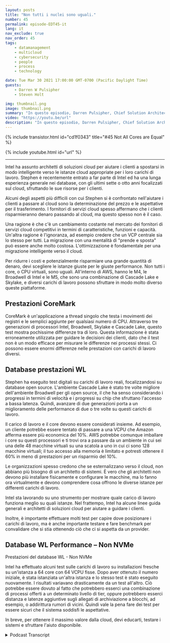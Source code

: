 ```yaml
---
layout: posts
title: "Non tutti i nuclei sono uguali."
number: 45
permalink: episode-EDT45-it
lang: it
nav_exclude: true
nav_order: 45
tags:
    - datamanagement
    - multicloud
    - cybersecurity
    - people
    - process
    - technology

date: Tue Mar 30 2021 17:00:00 GMT-0700 (Pacific Daylight Time)
guests:
    - Darren W Pulsipher
    - Steven Holt

img: thumbnail.png
image: thumbnail.png
summary: "In questo episodio, Darren Pulsipher, Chief Solution Architect di Intel, e Stephen Holt, Cloud Solution Architect di Intel, discutono dell'ottimizzazione del cloud e degli studi che dimostrano che i core si comportano in modo diverso per diversi carichi di lavoro."
video: "https://youtu.be/url"
description: "In questo episodio, Darren Pulsipher, Chief Solution Architect di Intel, e Stephen Holt, Cloud Solution Architect di Intel, discutono dell'ottimizzazione del cloud e degli studi che dimostrano che i core si comportano in modo diverso per diversi carichi di lavoro."
---
```


<div>
{% include transistor.html id="cd1f0343" title="#45 Not All Cores are Equal" %}

{% include youtube.html id="url" %}
</div>

---

Intel ha assunto architetti di soluzioni cloud per aiutare i clienti a spostarsi in modo intelligente verso le istanze cloud appropriate per i loro carichi di lavoro. Stephen è recentemente entrato a far parte di Intel ed ha una lunga esperienza generale nei database, con gli ultimi sette o otto anni focalizzati sul cloud, sfruttando le sue risorse per i clienti.

Alcuni degli aspetti più difficili con cui Stephen si è confrontato nell'aiutare i clienti a passare al cloud sono la determinazione del prezzo e le aspettative per il trasferimento. I fornitori di servizi cloud spesso affermano che i clienti risparmieranno denaro passando al cloud, ma questo spesso non è il caso.

Una ragione è che c'è un cambiamento costante nel mercato dei fornitori di servizi cloud competitivi in termini di caratteristiche, funzioni e capacità. Un'altra ragione è l'ignoranza, ad esempio credere che un VCP centrale sia lo stesso per tutti. La migrazione con una mentalità di "prende e sposta" può essere anche molto costosa. L'ottimizzazione è fondamentale per una migrazione intelligente verso il cloud.

Per ridurre i costi e potenzialmente risparmiare una grande quantità di denaro, devi scegliere le istanze giuste per le giuste performance. Non tutti i core, o CPU virtuali, sono uguali. All'interno di AWS, hanno le M4, le Broadwell di Intel e le M5, che sono una combinazione di Cascade Lake e Skylake, e diversi carichi di lavoro possono sfruttare in modo molto diverso queste piattaforme.

## Prestazioni CoreMark

CoreMark è un'applicazione a thread singolo che testa i movimenti dei registri e le semplici aggiunte per qualsiasi numero di CPU. Attraverso tre generazioni di processori Intel, Broadwell, Skylake e Cascade Lake, questo test mostra pochissime differenze tra di loro. Questa informazione è stata erroneamente utilizzata per guidare le decisioni dei clienti, dato che il test non è un modo efficace per misurare le differenze nei processi stessi. Ci possono essere enormi differenze nelle prestazioni con carichi di lavoro diversi.

## Database prestazioni WL

Stephen ha eseguito test digitali su carichi di lavoro reali, focalizzandosi su database open source. L'ambiente Cascade Lake è stato tre volte migliore dell'ambiente Broadwell per gli open source, il che ha senso considerando i progressi in termini di velocità e i progressi su chip che sfruttano l'accesso a bassa latenza. Quindi, avanzare di due generazioni porta a un miglioramento delle performance di due o tre volte su questi carichi di lavoro.

Il carico di lavoro e il core devono essere considerati insieme. Ad esempio, un cliente potrebbe essere tentato di passare a una VCPU che Amazon afferma essere più economica del 10%. AWS potrebbe comunque imballare i core su questi processori e ti trovi ora a passare da un ambiente in cui sei una delle 48 macchine virtuali su una scatola a uno in cui ci sono 128 macchine virtuali; il tuo accesso alla memoria è limitato e potresti ottenere il 60% in meno di prestazioni per un risparmio del 10%.

Le organizzazioni spesso credono che se esternalizzano verso il cloud, non abbiano più bisogno di un architetto di sistemi. È vero che gli architetti non devono più installare fisicamente e configurare le macchine, ma lo fanno ora virtualmente e devono comprendere cosa offrono le diverse istanze per differenti carichi di lavoro.

Intel sta lavorando su uno strumento per mostrare quale carico di lavoro funziona meglio su quali istanze. Nel frattempo, Intel ha alcune linee guida generali e architetti di soluzioni cloud per aiutare a guidare i clienti.

Inoltre, è importante effettuare molti test per capire dove posizionare i carichi di lavoro, ma è anche importante testare e fare benchmark per convalidare che si stia ottenendo ciò che ci si aspetta da un provider.

## Database WL Performance – Non NVMe

Prestazioni del database WL - Non NVMe

Intel ha effettuato alcuni test sulle carichi di lavoro su installazioni fresche su un'istanza a 64 core con 64 VCPU fisse. Dopo aver ottenuto il numero iniziale, è stata istanziata un'altra istanza e lo stesso test è stato eseguito nuovamente. I risultati variavano drasticamente da un test all'altro. Ciò potrebbe essere dovuto al fatto che potrebbero esserci una combinazione di processi offerti a un determinato livello di tier, oppure potrebbero esserci distanza e latenze aggiuntive sugli allegati di archiviazione a blocchi, ad esempio, o addirittura rumori di vicini. Quindi vale la pena fare dei test per essere sicuri che il sistema soddisfi le aspettative.

In breve, per ottenere il massimo valore dalla cloud, devi educarti, testare i sistemi e sfruttare l'aiuto disponibile.



<details>
<summary> Podcast Transcript </summary>

<p></p>

</details>
